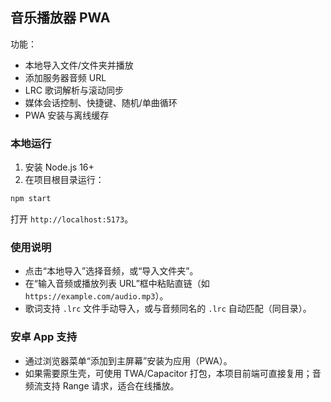 ## 音乐播放器 PWA

功能：
- 本地导入文件/文件夹并播放
- 添加服务器音频 URL
- LRC 歌词解析与滚动同步
- 媒体会话控制、快捷键、随机/单曲循环
- PWA 安装与离线缓存

### 本地运行

1. 安装 Node.js 16+
2. 在项目根目录运行：

```bash
npm start
```

打开 `http://localhost:5173`。

### 使用说明
- 点击“本地导入”选择音频，或“导入文件夹”。
- 在“输入音频或播放列表 URL”框中粘贴直链（如 `https://example.com/audio.mp3`）。
- 歌词支持 `.lrc` 文件手动导入，或与音频同名的 `.lrc` 自动匹配（同目录）。

### 安卓 App 支持
- 通过浏览器菜单“添加到主屏幕”安装为应用（PWA）。
- 如果需要原生壳，可使用 TWA/Capacitor 打包，本项目前端可直接复用；音频流支持 Range 请求，适合在线播放。


